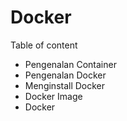 # Docker

Table of content
- Pengenalan Container
- Pengenalan Docker
- Menginstall Docker
- Docker Image
- Docker

 
<!--stackedit_data:
eyJoaXN0b3J5IjpbNTk1MTY3MzAwXX0=
-->